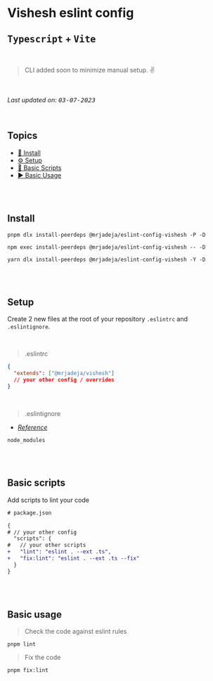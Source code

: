 # Vishesh eslint config

## **<kbd>Typescript</kbd> + <kbd>Vite</kbd>**

<br>

> CLI added soon to minimize manual setup. ✌️

<br>

_Last updated on: <kbd>03-07-2023</kbd>_

<br>

## Topics

- [📲 Install][install]
- [⚙️ Setup][setup]
- [🦾 Basic Scripts][scripts]
- [▶️ Basic Usage][usage]

<br><br>

## Install

```shell
pnpm dlx install-peerdeps @mrjadeja/eslint-config-vishesh -P -D
```

```shell
npm exec install-peerdeps @mrjadeja/eslint-config-vishesh -- -D
```

```shell
yarn dlx install-peerdeps @mrjadeja/eslint-config-vishesh -Y -D
```

<br><br>

## Setup

Create 2 new files at the root of your repository `.eslintrc` and `.eslintignore`.

<br>

> .eslintrc

```json
{
  "extends": ["@mrjadeja/vishesh"]
  // your other config / overrides
}
```

<br>

> .eslintignore

- _[Reference][eslint-ignore]_

```
node_modules
```

<br><br>

## Basic scripts

Add scripts to lint your code

```diff
# package.json

{
# // your other config
  "scripts": {
#   // your other scripts
+   "lint": "eslint . --ext .ts",
+   "fix:lint": "eslint . --ext .ts --fix"
  }
}
```

<br><br>

## Basic usage

> Check the code against eslint rules

```shell
pnpm lint
```

> Fix the code

```shell
pnpm fix:lint
```

[eslint-ignore]: https://eslint.org/docs/latest/use/configure/ignore#the-eslintignore-file "Eslint ignore official documentation"
[install]: #install "Install"
[setup]: #setup "Setup"
[scripts]: #basic-scripts "Basic Scripts"
[usage]: #basic-usage "Basic Usage"
